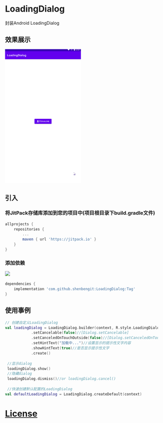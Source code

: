 # LoadingDialog
封装Android LoadingDialog

## 效果展示
<img src="https://github.com/shenbengit/LoadingDialog/blob/master/screenshots/LoadingDialog.gif" alt="动图演示效果" width="250px">

## 引入

### 将JitPack存储库添加到您的项目中(项目根目录下build.gradle文件)
```gradle
allprojects {
    repositories {
        ...
        maven { url 'https://jitpack.io' }
    }
}
```
### 添加依赖
[![](https://jitpack.io/v/shenbengit/LoadingDialog.svg)](https://jitpack.io/#shenbengit/LoadingDialog)
```gradle
dependencies {
    implementation 'com.github.shenbengit:LoadingDialog:Tag'
}
```

## 使用事例

```kotlin
// 创建自定义LoadingDialog
val loadingDialog = LoadingDialog.builder(context, R.style.LoadingDialog)
            .setCancelable(false)//[Dialog.setCancelable]
            .setCanceledOnTouchOutside(false)//[Dialog.setCanceledOnTouchOutside]
            .setHintText("加载中...")//设置显示的提示性文字内容
            .showHintText(true)//是否显示提示性文字
            .create()
            
 //显示dialog
 loadingDialog.show()
 //隐藏dialog
 loadingDialog.dismiss()//or loadingDialog.cancel()
 
 //快速创建默认配置的LoadingDialog
val defaultLoadingDialog = LoadingDialog.createDefault(context)
```

# [License](https://github.com/shenbengit/LoadingDialog/blob/master/LICENSE)
